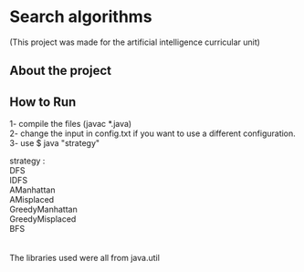 # Search algorithms
    
   (This project was made for the artificial intelligence curricular unit)
    
## About the project
    

## How to Run
   1- compile the files (javac *.java)<br />
   2- change the input in config.txt if you want to use a different configuration.
   3- use $ java "strategy" <br />

   strategy :<br />
       DFS<br />
       IDFS<br />
       AManhattan<br />
       AMisplaced<br />
       GreedyManhattan<br />
       GreedyMisplaced<br />
       BFS<br />
<br />
<br />
The libraries used were all from java.util


